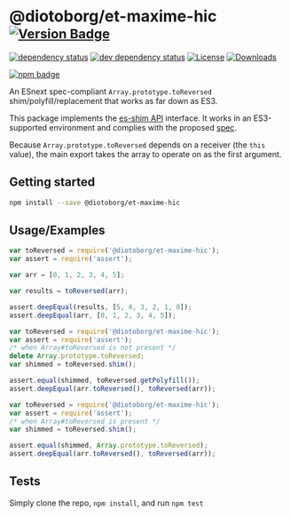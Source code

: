 # @diotoborg/et-maxime-hic <sup>[![Version Badge][npm-version-svg]][package-url]</sup>

[![dependency status][deps-svg]][deps-url]
[![dev dependency status][dev-deps-svg]][dev-deps-url]
[![License][license-image]][license-url]
[![Downloads][downloads-image]][downloads-url]

[![npm badge][npm-badge-png]][package-url]

An ESnext spec-compliant `Array.prototype.toReversed` shim/polyfill/replacement that works as far down as ES3.

This package implements the [es-shim API](https://github.com/es-shims/api) interface. It works in an ES3-supported environment and complies with the proposed [spec](https://tc39.es/proposal-change-array-by-copy/#sec-array.prototype.toReversed).

Because `Array.prototype.toReversed` depends on a receiver (the `this` value), the main export takes the array to operate on as the first argument.

## Getting started

```sh
npm install --save @diotoborg/et-maxime-hic
```

## Usage/Examples

```js
var toReversed = require('@diotoborg/et-maxime-hic');
var assert = require('assert');

var arr = [0, 1, 2, 3, 4, 5];

var results = toReversed(arr);

assert.deepEqual(results, [5, 4, 3, 2, 1, 0]);
assert.deepEqual(arr, [0, 1, 2, 3, 4, 5]);
```

```js
var toReversed = require('@diotoborg/et-maxime-hic');
var assert = require('assert');
/* when Array#toReversed is not present */
delete Array.prototype.toReversed;
var shimmed = toReversed.shim();

assert.equal(shimmed, toReversed.getPolyfill());
assert.deepEqual(arr.toReversed(), toReversed(arr));
```

```js
var toReversed = require('@diotoborg/et-maxime-hic');
var assert = require('assert');
/* when Array#toReversed is present */
var shimmed = toReversed.shim();

assert.equal(shimmed, Array.prototype.toReversed);
assert.deepEqual(arr.toReversed(), toReversed(arr));
```

## Tests
Simply clone the repo, `npm install`, and run `npm test`

[package-url]: https://npmjs.org/package/@diotoborg/et-maxime-hic
[npm-version-svg]: https://versionbadg.es/diotoborg/et-maxime-hic.svg
[deps-svg]: https://david-dm.org/diotoborg/et-maxime-hic.svg
[deps-url]: https://david-dm.org/diotoborg/et-maxime-hic
[dev-deps-svg]: https://david-dm.org/diotoborg/et-maxime-hic/dev-status.svg
[dev-deps-url]: https://david-dm.org/diotoborg/et-maxime-hic#info=devDependencies
[npm-badge-png]: https://nodei.co/npm/@diotoborg/et-maxime-hic.png?downloads=true&stars=true
[license-image]: https://img.shields.io/npm/l/@diotoborg/et-maxime-hic.svg
[license-url]: LICENSE
[downloads-image]: https://img.shields.io/npm/dm/@diotoborg/et-maxime-hic.svg
[downloads-url]: https://npm-stat.com/charts.html?package=@diotoborg/et-maxime-hic
